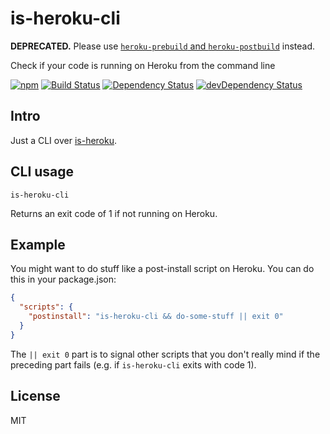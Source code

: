 # is-heroku-cli

**DEPRECATED.** Please use [`heroku-prebuild` and `heroku-postbuild`](https://devcenter.heroku.com/articles/nodejs-support#heroku-specific-build-steps) instead.

Check if your code is running on Heroku from the command line

[![npm](https://img.shields.io/npm/v/is-heroku-cli.svg?style=flat-square)](https://www.npmjs.com/package/is-heroku-cli)
[![Build Status](https://img.shields.io/travis/seangenabe/is-heroku-cli/master.svg?style=flat-square)](https://travis-ci.org/seangenabe/is-heroku-cli)
[![Dependency Status](https://img.shields.io/david/seangenabe/is-heroku-cli.svg?style=flat-square)](https://david-dm.org/seangenabe/is-heroku-cli)
[![devDependency Status](https://img.shields.io/david/dev/seangenabe/is-heroku-cli.svg?style=flat-square)](https://david-dm.org/seangenabe/is-heroku-cli#info=devDependencies)

## Intro

Just a CLI over [is-heroku](https://www.npmjs.com/package/is-heroku).

## CLI usage

    is-heroku-cli

Returns an exit code of 1 if not running on Heroku.

## Example

You might want to do stuff like a post-install script on Heroku. You can do this
in your package.json:

```json
{
  "scripts": {
    "postinstall": "is-heroku-cli && do-some-stuff || exit 0"
  }
}
```

The `|| exit 0` part is to signal other scripts that you don't really mind if
the preceding part fails (e.g. if `is-heroku-cli` exits with code 1).

## License

MIT

